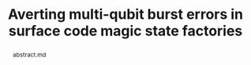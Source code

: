 ---
title: "Averting multi-qubit burst errors in surface code magic state factories"
layout: project
publisher: in preparation
image: /assets/img/projects/ray_delay/hero.png
abstract: abstract.md
items:
authors:

contributions:
  - "Conceived of the idea of quickly detecting cosmic rays in a magic state factory and selectively turning off parts of the factory in response."
  - "Designed realistic noise models for cosmic ray impacts and TLS scrambling."
  - "Wrote open-source evaluation code."
  - "Designed figures and prepared manuscript."
thingslearned:
  - short: "Rare event sampling"
    long: "As a computer systems researcher, my first instinct to calculate the time overhead of this approach was to directly run Monte Carlo simulations of cosmic ray events during the operation of the factory. ...TODO"
---